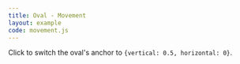 ```yaml
---
title: Oval - Movement
layout: example
code: movement.js
---
```


Click to switch the oval's anchor to `{vertical: 0.5, horizontal: 0}`.
